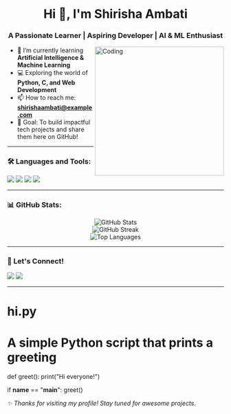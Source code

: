<!-- Profile README for Shirisha Ambati -->

<h1 align="center">Hi 👋, I'm Shirisha Ambati</h1>
<h3 align="center">A Passionate Learner | Aspiring Developer | AI & ML Enthusiast</h3>

<img align="right" alt="Coding" width="300" src="https://media.giphy.com/media/LMt9638dO8dftAjtco/giphy.gif">

- 🌱 I’m currently learning **Artificial Intelligence & Machine Learning**
- 💻 Exploring the world of **Python, C, and Web Development**
- 📫 How to reach me: **shirishaambati@example.com**
- 🎯 Goal: To build impactful tech projects and share them here on GitHub!

---

### 🛠️ Languages and Tools:
<p align="left">
  <img src="https://img.shields.io/badge/C-00599C?style=for-the-badge&logo=c&logoColor=white"/>
  <img src="https://img.shields.io/badge/Python-3776AB?style=for-the-badge&logo=python&logoColor=white"/>
  <img src="https://img.shields.io/badge/GitHub-181717?style=for-the-badge&logo=github&logoColor=white"/>
  <img src="https://img.shields.io/badge/VSCode-007ACC?style=for-the-badge&logo=visual-studio-code&logoColor=white"/>
</p>

---

### 📊 GitHub Stats:
<p align="center">
  <img src="https://github-readme-stats.vercel.app/api?username=shirishaambati&show_icons=true&theme=radical" alt="GitHub Stats" />
  <br>
  <img src="https://github-readme-streak-stats.herokuapp.com?user=shirishaambati&theme=radical" alt="GitHub Streak" />
  <br>
  <img src="https://github-readme-stats.vercel.app/api/top-langs/?username=shirishaambati&layout=compact&theme=radical" alt="Top Languages" />
</p>

---

### 🔗 Let's Connect!
<p>
  <a href="https://www.linkedin.com/in/shirishaambati"><img src="https://img.shields.io/badge/LinkedIn-blue?style=for-the-badge&logo=linkedin&logoColor=white"/></a>
  <a href="mailto:shirishaambati@example.com"><img src="https://img.shields.io/badge/Email-D14836?style=for-the-badge&logo=gmail&logoColor=white"/></a>
</p>

---
# hi.py
# A simple Python script that prints a greeting

def greet():
    print("Hi everyone!")

if __name__ == "__main__":
    greet()

_✨ Thanks for visiting my profile! Stay tuned for awesome projects._

